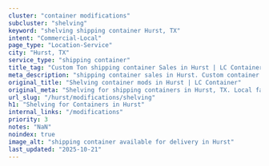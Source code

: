 ```yaml
---
cluster: "container modifications"
subcluster: "shelving"
keyword: "shelving shipping container Hurst, TX"
intent: "Commercial-Local"
page_type: "Location-Service"
city: "Hurst, TX"
service_type: "shipping container"
title_tag: "Custom Ton shipping container Sales in Hurst | LC Container"
meta_description: "shipping container sales in Hurst. Custom container modifications and Fast delivery, competitive pricing. Serving modifications area. Quote ID: DL1. Call (214) 524-4168 for your free quote today."
original_title: "Shelving container mods in Hurst | LC Container"
original_meta: "Shelving for shipping containers in Hurst, TX. Local fabrication & pro install. LC Container — Since 2003. Get a quote."
url_slug: "/hurst/modifications/shelving"
h1: "Shelving for Containers in Hurst"
internal_links: "/modifications"
priority: 3
notes: "NaN"
noindex: true
image_alt: "shipping container available for delivery in Hurst"
last_updated: "2025-10-21"
---
```


<!-- TODO: Add unique city/inventory copy, images, and internal links here. -->
